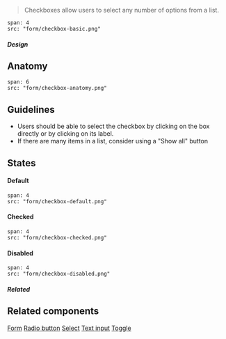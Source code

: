 > Checkboxes allow users to select any number of options from a list.

```image
span: 4
src: "form/checkbox-basic.png"
```

##### Design

## Anatomy

```image
span: 6
src: "form/checkbox-anatomy.png"
```

## Guidelines
* Users should be able to select the checkbox by clicking on the box directly or by clicking on its label.
* If there are many items in a list, consider using a "Show all" button

## States

#### Default
```image
span: 4
src: "form/checkbox-default.png"
```

#### Checked
```image
span: 4
src: "form/checkbox-checked.png"
```

#### Disabled
```image
span: 4
src: "form/checkbox-disabled.png"
```

##### Related

## Related components
[Form](/components/form)
[Radio button](/components/radio-button)
[Select](/components/select)
[Text input](/components/text-input)
[Toggle](/components/toggle)
